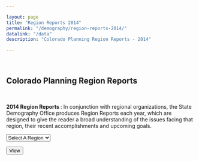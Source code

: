 ```yaml
---

layout: page
title: "Region Reports 2014"
permalink: "/demography/region-reports-2014/"
datalink: "/data"
description: "Colorado Planning Region Reports - 2014"

---
```


<br />

## Colorado Planning Region Reports

<br />

<p><strong>2014 Region Reports </strong>: In conjunction with regional organizations, the State Demography Office produces Region Reports each year, which are designed to give the reader a broad understanding of the issues facing that region, their recent accomplishments and upcoming goals.</p>

<select id="regrpt" size="1">
<option value="" selected="selected">Select A Region</option>
<option value="https://dola.colorado.gov/demog-cms/sites/dola.colorado.gov.demog-cms/files/demog-docs/presentations_publications/reports/region1.pdf">Region 1</option>
<option value="https://dola.colorado.gov/demog-cms/sites/dola.colorado.gov.demog-cms/files/demog-docs/presentations_publications/reports/region2.pdf">Region 2</option>
<option value="https://dola.colorado.gov/demog-cms/sites/dola.colorado.gov.demog-cms/files/demog-docs/presentations_publications/reports/region3.pdf">Region 3</option>
<option value="https://dola.colorado.gov/demog-cms/sites/dola.colorado.gov.demog-cms/files/demog-docs/presentations_publications/reports/region4.pdf">Region 4</option>
<option value="https://dola.colorado.gov/demog-cms/sites/dola.colorado.gov.demog-cms/files/demog-docs/presentations_publications/reports/region5.pdf">Region 5</option>
<option value="https://dola.colorado.gov/demog-cms/sites/dola.colorado.gov.demog-cms/files/demog-docs/presentations_publications/reports/region6.pdf">Region 6</option>
<option value="https://dola.colorado.gov/demog-cms/sites/dola.colorado.gov.demog-cms/files/demog-docs/presentations_publications/reports/region7.pdf">Region 7</option>
<option value="https://dola.colorado.gov/demog-cms/sites/dola.colorado.gov.demog-cms/files/demog-docs/presentations_publications/reports/region8.pdf">Region 8</option>
<option value="https://dola.colorado.gov/demog-cms/sites/dola.colorado.gov.demog-cms/files/demog-docs/presentations_publications/reports/region9.pdf">Region 9</option>
<option value="https://dola.colorado.gov/demog-cms/sites/dola.colorado.gov.demog-cms/files/demog-docs/presentations_publications/reports/region10.pdf">Region 10</option>
<option value="https://dola.colorado.gov/demog-cms/sites/dola.colorado.gov.demog-cms/files/demog-docs/presentations_publications/reports/region11.pdf">Region 11</option>
<option value="https://dola.colorado.gov/demog-cms/sites/dola.colorado.gov.demog-cms/files/demog-docs/presentations_publications/reports/region12.pdf">Region 12</option>
<option value="https://dola.colorado.gov/demog-cms/sites/dola.colorado.gov.demog-cms/files/demog-docs/presentations_publications/reports/region13.pdf">Region 13</option>
<option value="https://dola.colorado.gov/demog-cms/sites/dola.colorado.gov.demog-cms/files/demog-docs/presentations_publications/reports/region14.pdf">Region 14</option>
</select>
<p><input id="rr_submit" type="submit" value="View" /></p>

<script>

document.getElementById('rr_submit').addEventListener('click', function(){

  var sel = document.getElementById('regrpt');

  if (sel.options[sel.selectedIndex].value !== '') {
    var selectedreport = sel.options[sel.selectedIndex].value;
    window.open(selectedreport,'_blank');
  }

});


</script>
